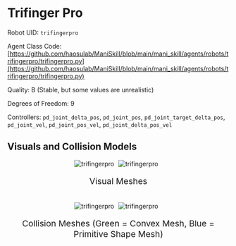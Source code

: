 <!-- THIS IS ALL GENERATED DOCUMENTATION via generate_robot_docs.py. DO NOT MODIFY THIS FILE DIRECTLY. -->

# Trifinger Pro

Robot UID: `trifingerpro`

Agent Class Code: [https://github.com/haosulab/ManiSkill/blob/main/mani_skill/agents/robots/trifingerpro/trifingerpro.py](https://github.com/haosulab/ManiSkill/blob/main/mani_skill/agents/robots/trifingerpro/trifingerpro.py)

Quality: B (Stable, but some values are unrealistic)

Degrees of Freedom: 9

Controllers: `pd_joint_delta_pos`, `pd_joint_pos`, `pd_joint_target_delta_pos`, `pd_joint_vel`, `pd_joint_pos_vel`, `pd_joint_delta_pos_vel`

## Visuals and Collision Models

<div>
    <div style="max-width: 100%; display: flex; justify-content: center;">
        <img src="/_static/robot_images/trifingerpro/front_visual.png" style='min-width:min(50%, 100px);max-width:50%;height:auto' alt="trifingerpro">
        <img src="/_static/robot_images/trifingerpro/side_visual.png" style='min-width:min(50%, 100px);max-width:50%;height:auto' alt="trifingerpro">
    </div>
    <p style="text-align: center; font-size: 1.2rem;">Visual Meshes</p>
    <br/>
    <div style="max-width: 100%; display: flex; justify-content: center;">
        <img src="/_static/robot_images/trifingerpro/front_collision.png" style='min-width:min(50%, 100px);max-width:50%;height:auto' alt="trifingerpro">
        <img src="/_static/robot_images/trifingerpro/side_collision.png" style='min-width:min(50%, 100px);max-width:50%;height:auto' alt="trifingerpro">
    </div>
    <p style="text-align: center; font-size: 1.2rem;">Collision Meshes (Green = Convex Mesh, Blue = Primitive Shape Mesh)</p>
</div>

